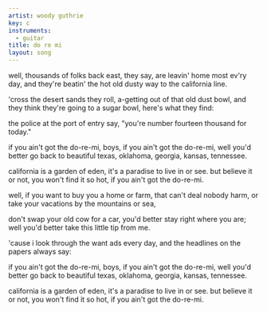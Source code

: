 ```yaml
---
artist: woody guthrie
key: c
instruments:
  - guitar
title: do re mi
layout: song
---
```

well, thousands of folks back east, they say,
are leavin' home most ev'ry day,
and they're beatin' the hot old dusty way
to the california line.

'cross the desert sands they roll,
a-getting out of that old dust bowl,
and they think they're going to a sugar bowl,
here's what they find:

the police at the port of entry say,
"you're number fourteen thousand for today."

if you ain't got the do-re-mi, boys,
if you ain't got the do-re-mi,
well you'd better go back to beautiful texas,
oklahoma, georgia, kansas, tennessee.

california is a garden of eden,
it's a paradise to live in or see.
but believe it or not,
you won't find it so hot,
if you ain't got the do-re-mi.

well, if you want to buy you a home or farm,
that can't deal nobody harm,
or take your vacations
by the mountains or sea,

don't swap your old cow for a car,
you'd better stay right where you are;
well you'd better take this little tip from me.

'cause i look through the want ads every day,
and the headlines on the papers always say:

if you ain't got the do-re-mi, boys,
if you ain't got the do-re-mi,
well you'd better go back to beautiful texas,
oklahoma, georgia, kansas, tennessee.

california is a garden of eden,
it's a paradise to live in or see.
but believe it or not,
you won't find it so hot,
if you ain't got the do-re-mi.